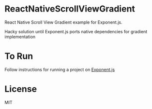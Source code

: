 # ReactNativeScrollViewGradient
React Native Scroll View Gradient example for Exponent.js. 

Hacky solution until Exponent.js ports native dependencies for gradient implementation

# To Run
Follow instructions for running a project on <a href="www.exponentjs.com">Exponent.js</a>

# License
MIT
